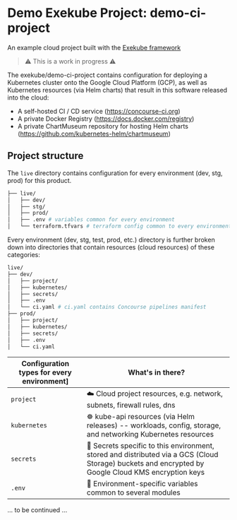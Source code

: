 # Demo Exekube Project: demo-ci-project

An example cloud project built with the [Exekube framework](https://github.com/exekube/exekube)

> :warning:
> This is a work in progress
> :warning:

The exekube/demo-ci-project contains configuration for deploying a Kubernetes cluster onto the Google Cloud Platform (GCP), as well as Kubernetes resources (via Helm charts) that result in this software released into the cloud:

- A self-hosted CI / CD service (<https://concourse-ci.org>)
- A private Docker Registry (https://docs.docker.com/registry)
- A private ChartMuseum repository for hosting Helm charts (https://github.com/kubernetes-helm/chartmuseum)

## Project structure

The `live` directory contains configuration for every environment (dev, stg, prod) for this product.

```sh
├── live/
│   ├── dev/
│   ├── stg/
│   ├── prod/
│   ├── .env # variables common for every environment
│   └── terraform.tfvars # terraform config common to every environment
```

Every environment (dev, stg, test, prod, etc.) directory is further broken down into directories that contain resources (cloud resources) of these categories:

```sh
live/
├── dev/
│   ├── project/
│   ├── kubernetes/
│   ├── secrets/
│   ├── .env
│   └── ci.yaml # ci.yaml contains Concourse pipelines manifest
├── prod/
│   ├── project/
│   ├── kubernetes/
│   ├── secrets/
│   ├── .env
│   └── ci.yaml
```

| Configuration types for every environment] | What's in there? |
| --- | --- |
| `project` | ☁️ Cloud project resources, e.g. network, subnets, firewall rules, dns |
| `kubernetes` | ☸️ kube-api resources (via Helm releases) -- workloads, config, storage, and networking Kubernetes resources |
| `secrets` | 🔐 Secrets specific to this environment, stored and distributed via a GCS (Cloud Storage) buckets and encrypted by Google Cloud KMS encryption keys |
| `.env` | 🔩 Environment-specific variables common to several modules |


... to be continued ...
